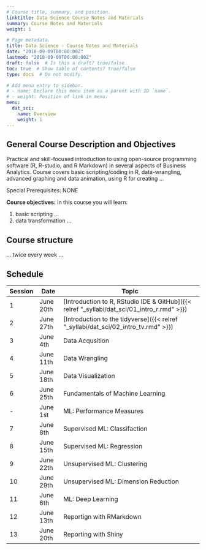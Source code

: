 ```yaml
---
# Course title, summary, and position.
linktitle: Data Science Course Notes and Materials
summary: Course Notes and Materials
weight: 1

# Page metadata.
title: Data Science - Course Notes and Materials
date: "2018-09-09T00:00:00Z"
lastmod: "2018-09-09T00:00:00Z"
draft: false  # Is this a draft? true/false
toc: true  # Show table of contents? true/false
type: docs  # Do not modify.

# Add menu entry to sidebar.
# - name: Declare this menu item as a parent with ID `name`.
# - weight: Position of link in menu.
menu:
  dat_sci:
    name: Overview
    weight: 1
---
```


## General Course Description and Objectives
 
Practical and skill-focused introduction to using open-source programming software (R, R-studio, and R Markdown) in several aspects of Business Analytics. Course covers basic scripting/coding in R, data-wrangling, advanced graphing and data animation, using R for creating ...

Special Prerequisites: NONE

**Course objectives:** in this course you will learn:

1. basic scripting ...
2. data transformation ...

## Course structure

... twice every week ...

## Schedule

| Session | Date | Topic |
| --- | --- | --- |
| 1 | June 20th | [Introduction to R, RStudio IDE & GitHub]({{< relref "_syllabi/dat_sci/01_intro_r.rmd" >}}) |
| 2 | June 27th | [Introduction to the tidyverse]({{< relref "_syllabi/dat_sci/02_intro_tv.rmd" >}}) |
| 3 | June 4th | Data Acqusition |
| 4 | June 11th | Data Wrangling |
| 5 | June 18th | Data Visualization |
| 6 | June 25th | Fundamentals of Machine Learning |
| - | June 1st | ML: Performance Measures |
| 7 | June 8th | Supervised ML: Classifaction |
| 8 | June 15th | Supervised ML: Regression |
| 9 | June 22th | Unsupervised ML: Clustering |
| 10 | June 29th | Unsupervised ML: Dimension Reduction  |
| 11 | June 6th | ML: Deep Learning |
| 12 | June 13th | Reportign with RMarkdown  |
| 13 | June 20th | Reporting with Shiny |

